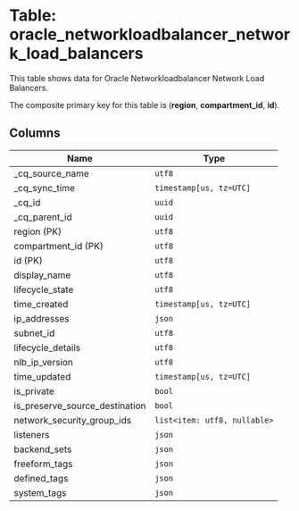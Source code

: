 # Table: oracle_networkloadbalancer_network_load_balancers

This table shows data for Oracle Networkloadbalancer Network Load Balancers.

The composite primary key for this table is (**region**, **compartment_id**, **id**).

## Columns

| Name          | Type          |
| ------------- | ------------- |
|_cq_source_name|`utf8`|
|_cq_sync_time|`timestamp[us, tz=UTC]`|
|_cq_id|`uuid`|
|_cq_parent_id|`uuid`|
|region (PK)|`utf8`|
|compartment_id (PK)|`utf8`|
|id (PK)|`utf8`|
|display_name|`utf8`|
|lifecycle_state|`utf8`|
|time_created|`timestamp[us, tz=UTC]`|
|ip_addresses|`json`|
|subnet_id|`utf8`|
|lifecycle_details|`utf8`|
|nlb_ip_version|`utf8`|
|time_updated|`timestamp[us, tz=UTC]`|
|is_private|`bool`|
|is_preserve_source_destination|`bool`|
|network_security_group_ids|`list<item: utf8, nullable>`|
|listeners|`json`|
|backend_sets|`json`|
|freeform_tags|`json`|
|defined_tags|`json`|
|system_tags|`json`|
